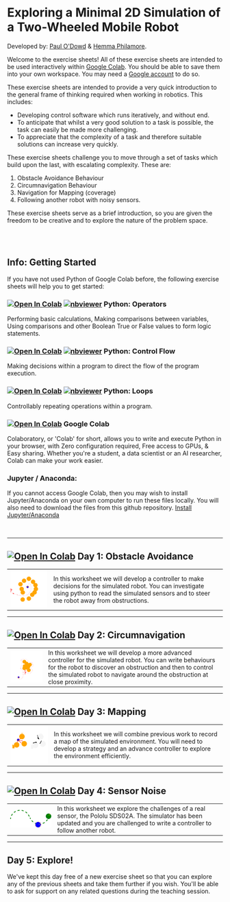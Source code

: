 # Exploring a Minimal 2D Simulation of a Two-Wheeled Mobile Robot

Developed by: <a href="https://www.bristol.ac.uk/people/person/Paul-O'Dowd-d54e9ad6-41de-4eef-81c6-1ee227ced8dc">Paul O'Dowd</a> & <a href="https://www.bristol.ac.uk/people/person/Hemma-Philamore-c3c8acb0-fcce-4792-9249-2efccb92145f">Hemma Philamore</a>. 

Welcome to the exercise sheets!  All of these exercise sheets are intended to be used interactively within <a href="https://research.google.com/colaboratory/">Google Colab</a>.  You should be able to save them into your own workspace.  You may need a <a href="https://www.google.com/account/about/">Google account</a> to do so.  

These exercise sheets are intended to provide a very quick introduction to the general frame of thinking required when working in robotics.  This includes:
- Developing control software which runs iteratively, and without end.
- To anticipate that whilst a very good solution to a task is possible, the task can easily be made more challenging.
- To appreciate that the complexity of a task and therefore suitable solutions can increase very quickly.  

These exercise sheets challenge you to move through a set of tasks which build upon the last, with escalating complexity. These are:
1. Obstacle Avoidance Behaviour
2. Circumnavigation Behaviour
3. Navigation for Mapping (coverage)
4. Following another robot with noisy sensors.

These exercise sheets serve as a brief introduction, so you are given the freedom to be creative and to explore the nature of the problem space.  

<br><br>
## Info: Getting Started

If you have not used Python of Google Colab before, the following exercise sheets will help you to get started:

### [![Open In Colab](https://colab.research.google.com/assets/colab-badge.svg)](https://colab.research.google.com/github/paulodowd/GoogleColab_Simple2DSimulator/blob/main/01_Operators.ipynb) [![nbviewer](https://raw.githubusercontent.com/jupyter/design/master/logos/Badges/nbviewer_badge.svg)](https://nbviewer.jupyter.org/github/paulodowd/GoogleColab_Simple2DSimulator/blob/main/01_Operators.ipynb) Python: Operators 
Performing basic calculations, Making comparisons between variables, Using comparisons and other Boolean True or False values to form logic statements.

### [![Open In Colab](https://colab.research.google.com/assets/colab-badge.svg)](https://colab.research.google.com/github/paulodowd/GoogleColab_Simple2DSimulator/blob/main/02_Control_Flow.ipynb) [![nbviewer](https://raw.githubusercontent.com/jupyter/design/master/logos/Badges/nbviewer_badge.svg)](https://nbviewer.jupyter.org/github/paulodowd/GoogleColab_Simple2DSimulator/blob/main/02_Control_Flow.ipynb) Python: Control Flow
Making decisions within a program to direct the flow of the program execution.
    
### [![Open In Colab](https://colab.research.google.com/assets/colab-badge.svg)](https://colab.research.google.com/github/paulodowd/GoogleColab_Simple2DSimulator/blob/main/03_Loops.ipynb) [![nbviewer](https://raw.githubusercontent.com/jupyter/design/master/logos/Badges/nbviewer_badge.svg)](https://nbviewer.jupyter.org/github/paulodowd/GoogleColab_Simple2DSimulator/blob/main/03_Loops.ipynb) Python: Loops
Controllably repeating operations within a program. 
    
### [![Open In Colab](https://colab.research.google.com/assets/colab-badge.svg)](https://colab.research.google.com/notebooks/intro.ipynb) Google Colab 
Colaboratory, or 'Colab' for short, allows you to write and execute Python in your browser, with Zero configuration required, Free access to GPUs, & Easy sharing.  Whether you're a student, a data scientist or an AI researcher, Colab can make your work easier.

### Jupyter / Anaconda:
If you cannot access Google Colab, then you may wish to install Jupyter/Anaconda on your own computer to run these files locally.   You will also need to download the files from this github repository.
<a href="https://test-jupyter.readthedocs.io/en/latest/install.html">Install Jupyter/Anaconda</a>


<br>
<hr>

## [![Open In Colab](https://colab.research.google.com/assets/colab-badge.svg)](https://colab.research.google.com/github/paulodowd/GoogleColab_Simple2DSimulator/blob/main/Sheet1_ObstacleAvoidance.ipynb) Day 1: Obstacle Avoidance

<table>
  <tr>
    <td>
<img src="https://github.com/paulodowd/GoogleColab_Simple2DSimulator/blob/main/img/obs_avoidance.png?raw=true" width="350px">
    </td>
    <td>
      In this worksheet we will develop a controller to make decisions for the simulated robot.  You can investigate using python to read the simulated sensors and to steer the robot away from obstructions.
    </td>
  </tr>
 </table>

<hr>

## [![Open In Colab](https://colab.research.google.com/assets/colab-badge.svg)](https://colab.research.google.com/github/paulodowd/GoogleColab_Simple2DSimulator/blob/main/Sheet2_Circumnavigation.ipynb) Day 2: Circumnavigation

<table>
  <tr>
    <td>
<img src="https://github.com/paulodowd/GoogleColab_Simple2DSimulator/blob/main/img/c_navigation.png?raw=true" width="350px">
    </td>
    <td>
      In this worksheet we will develop a more advanced controller for the simulated robot.  You can write behaviours for the robot to discover an obstruction and then to control the simulated robot to navigate around the obstruction at close proximity.
    </td>
  </tr>
 </table>

<hr>

## [![Open In Colab](https://colab.research.google.com/assets/colab-badge.svg)](https://colab.research.google.com/github/paulodowd/GoogleColab_Simple2DSimulator/blob/main/Sheet3_Mapping.ipynb) Day 3: Mapping

<table>
  <tr>
    <td>
<img src="https://github.com/paulodowd/GoogleColab_Simple2DSimulator/blob/main/img/mapping.png?raw=true" width="350px">
    </td>
    <td>
      In this worksheet we will combine previous work to record a map of the simulated environment.  You will need to develop a strategy and an advance controller to explore the environment efficiently.
    </td>
  </tr>
 </table>

<hr>

## [![Open In Colab](https://colab.research.google.com/assets/colab-badge.svg)](https://colab.research.google.com/github/paulodowd/GoogleColab_Simple2DSimulator/blob/main/Sheet4_SensorNoise.ipynb)  Day 4: Sensor Noise


<table>
  <tr>
    <td>
<img src="https://github.com/paulodowd/GoogleColab_Simple2DSimulator/blob/main/img/Following.png?raw=true" width="350px">
    </td>
    <td>
      In this worksheet we explore the challenges of a real sensor, the Pololu SDS02A.  The simulator has been updated and you are challenged to write a controller to follow another robot.  
    </td>
  </tr>
 </table>
 
<hr>

## Day 5: Explore!

We've kept this day free of a new exercise sheet so that you can explore any of the previous sheets and take them further if you wish.  You'll be able to ask for support on any related questions during the teaching session.


